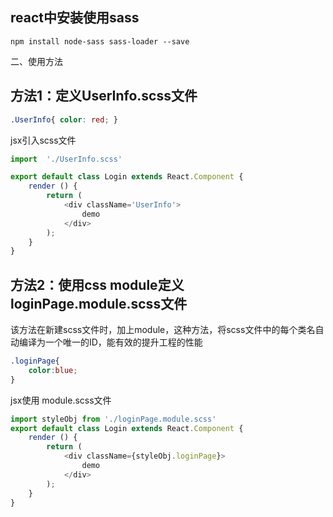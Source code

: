 ## react中安装使用sass
```npm
npm install node-sass sass-loader --save
```
二、使用方法
## 方法1：定义UserInfo.scss文件
```css
.UserInfo{ color: red; }
```
jsx引入scss文件
```js
import  './UserInfo.scss'

export default class Login extends React.Component {
	render () {
		return (
            <div className='UserInfo'>
                demo
            </div>
		);
	}
}
```
## 方法2：使用css module定义loginPage.module.scss文件
该方法在新建scss文件时，加上module，这种方法，将scss文件中的每个类名自动编译为一个唯一的ID，能有效的提升工程的性能
```css
.loginPage{
    color:blue;
}
```
jsx使用 module.scss文件
```js
import styleObj from './loginPage.module.scss'
export default class Login extends React.Component {
	render () {
		return (
            <div className={styleObj.loginPage}>
                demo
            </div>
		);
	}
}
```
